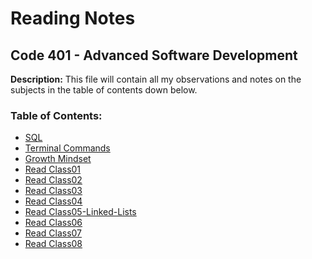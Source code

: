 # Reading Notes
## Code 401 - Advanced Software Development
**Description:**
This file will contain all my observations and notes on the subjects in the table of contents down below.
### Table of Contents:
-  [SQL](401-reading-notes/sql.md)
- [Terminal Commands](401-reading-notes/Terminal.md)
- [Growth Mindset](401-reading-notes/Growth-Mindset.md)
- [Read Class01](401-reading-notes/Read-Class01.md)
- [Read Class02](401-reading-notes/Read-Class02.md)
- [Read Class03](401-reading-notes/Read-Class03.md)
- [Read Class04](401-reading-notes/Read-Class04.md)
- [Read Class05-Linked-Lists](401-reading-notes/Read-Class05-Linked.md)
- [Read Class06](401-reading-notes/Read-Class06.md)
- [Read Class07](401-reading-notes/Read-Class07.md)
- [Read Class08](401-reading-notes/Read-Class08.md)


